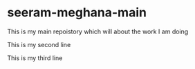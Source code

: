 # seeram-meghana-main
This is my main repoistory which will about the work I am doing

This is my second line

This is my third line
